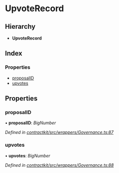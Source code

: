 # UpvoteRecord

## Hierarchy

* **UpvoteRecord**

## Index

### Properties

* [proposalID](_wrappers_governance_.upvoterecord.md#proposalid)
* [upvotes](_wrappers_governance_.upvoterecord.md#upvotes)

## Properties

### proposalID

• **proposalID**: _BigNumber_

_Defined in_ [_contractkit/src/wrappers/Governance.ts:87_](https://github.com/celo-org/celo-monorepo/blob/master/packages/contractkit/src/wrappers/Governance.ts#L87)

### upvotes

• **upvotes**: _BigNumber_

_Defined in_ [_contractkit/src/wrappers/Governance.ts:88_](https://github.com/celo-org/celo-monorepo/blob/master/packages/contractkit/src/wrappers/Governance.ts#L88)

